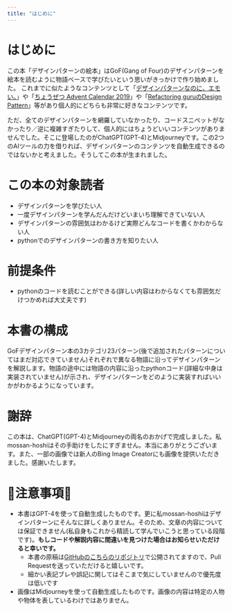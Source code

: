 ```yaml
---
title: "はじめに"
---
```


# はじめに
この本「デザインパターンの絵本」はGoF(Gang of Four)のデザインパターンを絵本を読むように物語ベースで学びたいという思いがきっかけで作り始めました。
これまでに似たようなコンテンツとして「[デザインパターンなのに、エモい。](https://booth.pm/ja/items/1044161)」や「[ちょうぜつ Advent Calendar 2019](https://qiita.com/advent-calendar/2019/memory-chan)」や「[Refactoring guruのDesign Pattern](https://refactoring.guru/design-patterns)」等があり個人的にどちらも非常に好きなコンテンツです。

ただ、全てのデザインパターンを網羅していなかったり、コードスニペットがなかったり／逆に複雑すぎたりして、個人的にはちょうどいいコンテンツがありませんでした。そこに登場したのがChatGPT(GPT-4)とMidjourneyです。この2つのAIツールの力を借りれば、デザインパターンのコンテンツを自動生成できるのではないかと考えました。そうしてこの本が生まれました。

# この本の対象読者
- デザインパターンを学びたい人
- 一度デザインパターンを学んだんだけどいまいち理解できていない人
- デザインパターンの雰囲気はわかるけど実際どんなコードを書くかわからない人
- pythonでのデザインパターンの書き方を知りたい人

# 前提条件
- pythonのコードを読むことができる(詳しい内容はわからなくても雰囲気だけつかめれば大丈夫です)

# 本書の構成
GoFデザインパターン本の3カテゴリ23パターン(後で追加されたパターンについてはまだ対応できていません)それぞれで異なる物語に沿ってデザインパターンを解説します。物語の途中には物語の内容に沿ったpythonコード(詳細な中身は実装されていません)が示され、デザインパターンをどのように実装すればいいかがわかるようになっています。

# 謝辞
この本は、ChatGPT(GPT-4)とMidjourneyの両名のおかげで完成しました。私mossan-hoshiはその手助けをしたにすぎません。本当にありがとうございます。また、一部の画像では新人のBing Image Creatorにも画像を提供いただきました。感謝いたします。

# 🚨注意事項🚨
- 本書はGPT-4を使って自動生成したものです。更に私mossan-hoshiはデザインパターンにそんなに詳しくありません。そのため、文章の内容については保証できません(私自身もこれから精読して学んでいこうと思っている段階です)。**もしコードや解説内容に間違いを見つけた場合はお知らせいただけると幸いです。**
  - 本書の原稿は[GitHubのこちらのリポジトリ](https://github.com/mossan-hoshi/zenn-articles-public/tree/main/books/84487f17784b44)で公開されてますので、Pull Requestを送っていただけると嬉しいです。
  - 細かい表記ブレや誤記に関してはそこまで気にしていませんので優先度は低いです
- 画像はMidjourneyを使って自動生成したものです。画像の内容は特定の人物や物体を表しているわけではありません。